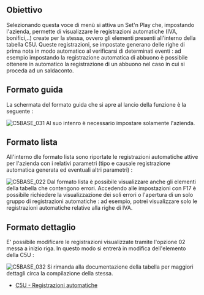 ## Obiettivo
Selezionando questa voce di menù si attiva un Set'n Play che, impostando l'azienda, permette di visualizzare le registrazioni automatiche (IVA, bonifici,..) create per la stessa, ovvero gli elementi presenti all'interno della tabella C5U. Queste registrazioni, se impostate generano delle righe di prima nota in modo automatico al verificarsi di determinati eventi :  ad esempio impostando la registrazione automatica di abbuono è possibile ottenere in automatico la registrazione di un abbuono nel caso in cui si proceda ad un saldaconto.

## Formato guida
La schermata del formato guida che si apre al lancio della funzione è la seguente : 

![C5BASE_031](https://doc.smeup.com/immagini/MBDOC_OGG-P_C5NOWA0/C5BASE_031.png)
Al suo intenro è necessario impostare solamente l'azienda.

## Formato lista
All'interno dle formato lista sono riportate le registrazioni automatiche attive per l'azienda con i relativi parametri (tipo e causale registrazione automatica generata ed eventuali altri parametri) : 

![C5BASE_022](https://doc.smeup.com/immagini/MBDOC_OGG-P_C5NOWA0/C5BASE_022.png)
Dal formato lista è possibile visualizzare anche gli elementi della tabella che contengono errori.
Accedendo alle impostazioni con F17 è possibile richiedere la visualizzazione dei soli errori o l'apertura di un solo gruppo di registrazioni automatiche :  ad esempio, potrei visualizzare solo le registrazioni automatiche relative alla righe di IVA.

## Formato dettaglio
E' possibile modificare le registrazioni visualizzate tramite l'opzione 02 messa a inizio riga. In questo modo si entrerà in modifica dell'elemento della C5U : 

![C5BASE_032](https://doc.smeup.com/immagini/MBDOC_OGG-P_C5NOWA0/C5BASE_032.png)
Si rimanda alla documentazione della tabella per maggiori dettagli circa la compilazione della stessa.

- [C5U - Registrazioni automatiche](Sorgenti/DOC/OG/TA/C5U)
